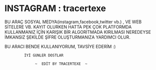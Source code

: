 # INSTAGRAM : tracertexe

BU ARAÇ SOSYAL MEDYA(instagram,facebook,twitter vb.) , VE WEB SİTELERE VB. KAYIT OLURKEN HATTA PEK ÇOK PLATFORMDA KULLANMANIZ İÇİN KARIŞIK BİR ALGORİTMADA KIRILMASI NEREDEYSE İMKANSIZ ŞEKİLDE ŞİFRE OLUŞTURMANIZA YARDIMCI OLUR.

BU ARACI BENDE KULLANIYORUM, TAVSİYE EDERİM :)

             İYİ GÜNLER DOSTLAR

                  ~  EDİT BY TRACERTEXE  ~
